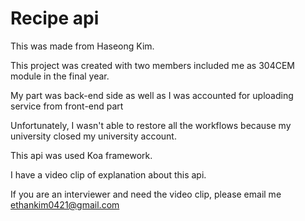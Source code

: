 # Recipe api

This was made from Haseong Kim.

This project was created with two members included me as 304CEM module in the final year.

My part was back-end side as well as I was accounted for uploading service from front-end part

Unfortunately, I wasn't able to restore all the workflows because my university closed my university account.

This api was used Koa framework.

I have a video clip of explanation about this api.

If you are an interviewer and need the video clip, please email me ethankim0421@gmail.com
